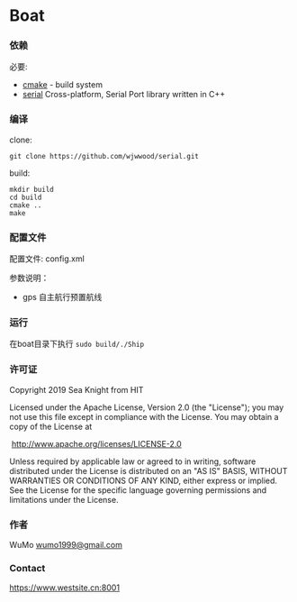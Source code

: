 # Boat

### 依赖

必要:

- [cmake](http://www.cmake.org/) - build system
- [serial](http://wjwwood.github.com/serial/) Cross-platform, Serial Port library written in C++ 

### 编译

clone:

`git clone https://github.com/wjwwood/serial.git`

build:

```shell
mkdir build
cd build
cmake ..
make
```

### 配置文件
配置文件: config.xml

参数说明：

- gps 自主航行预置航线

### 运行

在boat目录下执行
`sudo build/./Ship`

### 许可证

Copyright 2019 Sea Knight from HIT

Licensed under the Apache License, Version 2.0 (the "License");
you may not use this file except in compliance with the License.
You may obtain a copy of the License at

​				 http://www.apache.org/licenses/LICENSE-2.0

Unless required by applicable law or agreed to in writing, software
distributed under the License is distributed on an "AS IS" BASIS,
WITHOUT WARRANTIES OR CONDITIONS OF ANY KIND, either express or implied.
See the License for the specific language governing permissions and
limitations under the License.

### 作者

WuMo wumo1999@gmail.com

### Contact

https://www.westsite.cn:8001